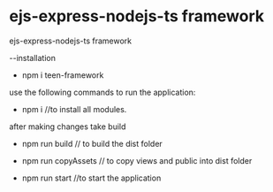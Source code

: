 # ejs-express-nodejs-ts framework
ejs-express-nodejs-ts framework

--installation 
- npm i teen-framework

use the following commands to run the application:

- npm i       //to install all modules.

after making changes take build
- npm run build // to build the dist folder

- npm run copyAssets      // to copy views and public into dist folder

- npm run start     //to start the application
